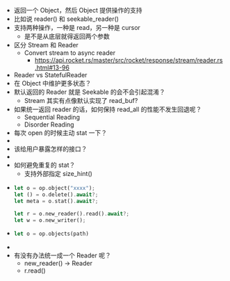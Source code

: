 - 返回一个 Object，然后 Object 提供操作的支持
- 比如说 reader() 和 seekable_reader()
- 支持两种操作，一种是 read，另一种是 cursor
	- 是不是从底层就得返回两个参数
- 区分 Stream 和 Reader
	- Convert stream to async reader
		- https://api.rocket.rs/master/src/rocket/response/stream/reader.rs.html#13-96
- Reader vs StatefulReader
- 在 Object 中维护更多状态？
- 默认返回的 Reader 就是 Seekable 的会不会引起混淆？
	- Stream 其实有点像默认实现了 read_buf?
- 如果统一返回 reader 的话，如何保持 read_all 的性能不发生回退呢？
	- Sequential Reading
	- Disorder Reading
- 每次 open 的时候主动 stat 一下？
-
- 该给用户暴露怎样的接口？
-
- 如何避免重复的 stat？
	- 支持外部指定 size_hint()
- ```rust
  let o = op.object("xxxx");
  let () = o.delete().await?;
  let meta = o.stat().await?;
  
  let r = o.new_reader().read().await?;
  let w = o.new_writer();
  ```
- ```rust
  let o = op.objects(path)
  ```
-
- 有没有办法统一成一个 Reader 呢？
	- new_reader() -> Reader
	- r.read()
